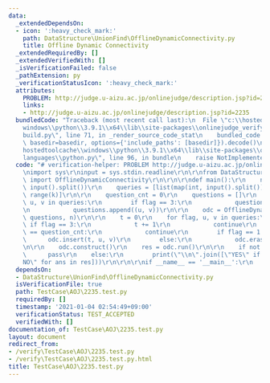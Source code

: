 ```yaml
---
data:
  _extendedDependsOn:
  - icon: ':heavy_check_mark:'
    path: DataStructure\UnionFind\OfflineDynamicConnectivity.py
    title: Offline Dynamic Connectivity
  _extendedRequiredBy: []
  _extendedVerifiedWith: []
  _isVerificationFailed: false
  _pathExtension: py
  _verificationStatusIcon: ':heavy_check_mark:'
  attributes:
    PROBLEM: http://judge.u-aizu.ac.jp/onlinejudge/description.jsp?id=2235
    links:
    - http://judge.u-aizu.ac.jp/onlinejudge/description.jsp?id=2235
  bundledCode: "Traceback (most recent call last):\n  File \"c:\\hostedtoolcache\\\
    windows\\python\\3.9.1\\x64\\lib\\site-packages\\onlinejudge_verify\\documentation\\\
    build.py\", line 71, in _render_source_code_stat\n    bundled_code = language.bundle(stat.path,\
    \ basedir=basedir, options={'include_paths': [basedir]}).decode()\n  File \"c:\\\
    hostedtoolcache\\windows\\python\\3.9.1\\x64\\lib\\site-packages\\onlinejudge_verify\\\
    languages\\python.py\", line 96, in bundle\n    raise NotImplementedError\nNotImplementedError\n"
  code: "# verification-helper: PROBLEM http://judge.u-aizu.ac.jp/onlinejudge/description.jsp?id=2235\r\
    \nimport sys\r\ninput = sys.stdin.readline\r\n\r\nfrom DataStructure.UnionFind.OfflineDynamicConnectivity\
    \ import OfflineDynamicConnectivity\r\n\r\n\r\ndef main():\r\n    n, k = map(int,\
    \ input().split())\r\n    queries = [list(map(int, input().split())) for i in\
    \ range(k)]\r\n\r\n    question_cnt = 0\r\n    questions = []\r\n    for flag,\
    \ u, v in queries:\r\n        if flag == 3:\r\n            question_cnt += 1\r\
    \n            questions.append((u, v))\r\n\r\n    odc = OfflineDynamicConnectivity(question_cnt,\
    \ questions, n)\r\n\r\n    t = 0\r\n    for flag, u, v in queries:\r\n       \
    \ if flag == 3:\r\n            t += 1\r\n            continue\r\n        if t\
    \ == question_cnt:\r\n            continue\r\n        if flag == 1:\r\n      \
    \      odc.insert(t, u, v)\r\n        else:\r\n            odc.erase(t, u, v)\r\
    \n\r\n    odc.construct()\r\n    res = odc.run()\r\n\r\n    if not res:\r\n  \
    \      pass\r\n    else:\r\n        print(\"\\n\".join([\"YES\" if ans else \"\
    NO\" for ans in res]))\r\n\r\n\r\nif __name__ == '__main__':\r\n    main()\r\n"
  dependsOn:
  - DataStructure\UnionFind\OfflineDynamicConnectivity.py
  isVerificationFile: true
  path: TestCase\AOJ\2235.test.py
  requiredBy: []
  timestamp: '2021-01-04 02:54:49+09:00'
  verificationStatus: TEST_ACCEPTED
  verifiedWith: []
documentation_of: TestCase\AOJ\2235.test.py
layout: document
redirect_from:
- /verify\TestCase\AOJ\2235.test.py
- /verify\TestCase\AOJ\2235.test.py.html
title: TestCase\AOJ\2235.test.py
---
```

